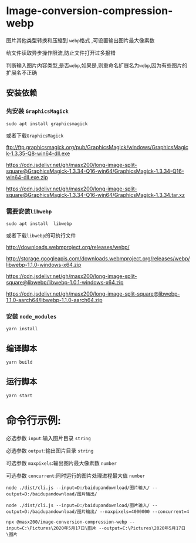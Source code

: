 # Image-conversion-compression-webp

图片其他类型转换和压缩到 `webp`格式 ,可设置输出图片最大像素数

给文件读取异步操作限流,防止文件打开过多报错

判断输入图片内容类型,是否`webp`,如果是,则重命名扩展名为`webp`,因为有些图片的扩展名不正确

## 安装依赖

### 先安装 `GraphicsMagick`

```shell
sudo apt install graphicsmagick

```

或者下载`GraphicsMagick`

ftp://ftp.graphicsmagick.org/pub/GraphicsMagick/windows/GraphicsMagick-1.3.35-Q8-win64-dll.exe

https://cdn.jsdelivr.net/gh/masx200/long-image-split-square@GraphicsMagick-1.3.34-Q16-win64/GraphicsMagick-1.3.34-Q16-win64-dll.exe.zip

https://cdn.jsdelivr.net/gh/masx200/long-image-split-square@GraphicsMagick-1.3.34-Q16-win64/GraphicsMagick-1.3.34.tar.xz

### 需要安装`libwebp`

```shell
sudo apt install  libwebp

```

或者下载`libwebp`的可执行文件

http://downloads.webmproject.org/releases/webp/

http://storage.googleapis.com/downloads.webmproject.org/releases/webp/libwebp-1.1.0-windows-x64.zip

https://cdn.jsdelivr.net/gh/masx200/long-image-split-square@libwebp/libwebp-1.0.1-windows-x64.zip

https://cdn.jsdelivr.net/gh/masx200/long-image-split-square@libwebp-1.1.0-aarch64/libwebp-1.1.0-aarch64.zip

### 安装 `node_modules`

```shell
yarn install
```

## 编译脚本

```shell
yarn build
```

## 运行脚本

```shell
yarn start
```

# 命令行示例:

必选参数 `input`:输入图片目录 `string`

必选参数 `output`:输出图片目录 `string`

可选参数 `maxpixels`:输出图片最大像素数 `number`

可选参数 `concurrent`:同时运行的图片处理进程最大值 `number`

```shell
node ./dist/cli.js --input=D:/baidupandownload/图片输入/ --output=D:/baidupandownload/图片输出/

```

```shell
node ./dist/cli.js --input=D:/baidupandownload/图片输入/ --output=D:/baidupandownload/图片输出/ --maxpixels=4000000 --concurrent=4
```


```
npx @masx200/image-conversion-compression-webp --input=C:\Pictures\2020年5月17日\图片 --output=C:\Pictures\2020年5月17日\图片
```
